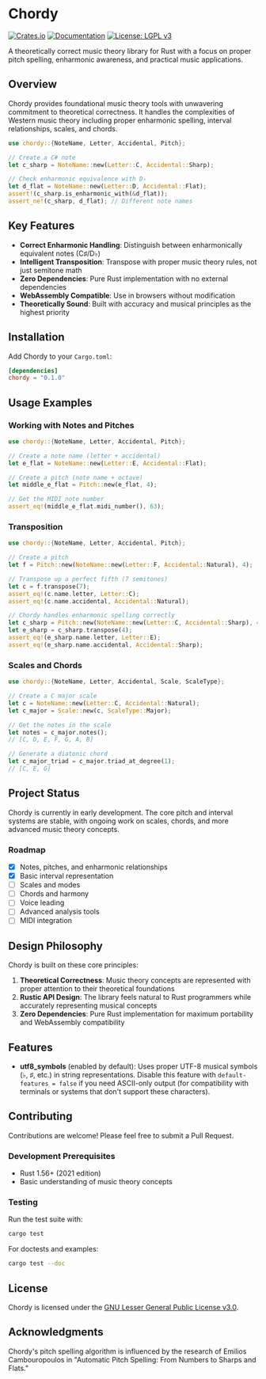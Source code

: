 # Chordy

[![Crates.io](https://img.shields.io/crates/v/chordy.svg)](https://crates.io/crates/chordy)
[![Documentation](https://docs.rs/chordy/badge.svg)](https://docs.rs/chordy)
[![License: LGPL v3](https://img.shields.io/badge/License-LGPL%20v3-blue.svg)](https://www.gnu.org/licenses/lgpl-3.0)

A theoretically correct music theory library for Rust with a focus on proper pitch spelling,
enharmonic awareness, and practical music applications.

## Overview

Chordy provides foundational music theory tools with unwavering commitment to theoretical 
correctness. It handles the complexities of Western music theory including proper enharmonic 
spelling, interval relationships, scales, and chords.

```rust
use chordy::{NoteName, Letter, Accidental, Pitch};

// Create a C# note
let c_sharp = NoteName::new(Letter::C, Accidental::Sharp);

// Check enharmonic equivalence with D♭
let d_flat = NoteName::new(Letter::D, Accidental::Flat);
assert!(c_sharp.is_enharmonic_with(&d_flat));
assert_ne!(c_sharp, d_flat); // Different note names
```

## Key Features

- **Correct Enharmonic Handling**: Distinguish between enharmonically equivalent notes (C♯/D♭)
- **Intelligent Transposition**: Transpose with proper music theory rules, not just semitone math
- **Zero Dependencies**: Pure Rust implementation with no external dependencies
- **WebAssembly Compatible**: Use in browsers without modification
- **Theoretically Sound**: Built with accuracy and musical principles as the highest priority

## Installation

Add Chordy to your `Cargo.toml`:

```toml
[dependencies]
chordy = "0.1.0"
```

## Usage Examples

### Working with Notes and Pitches

```rust
use chordy::{NoteName, Letter, Accidental, Pitch};

// Create a note name (letter + accidental)
let e_flat = NoteName::new(Letter::E, Accidental::Flat);

// Create a pitch (note name + octave)
let middle_e_flat = Pitch::new(e_flat, 4);

// Get the MIDI note number
assert_eq!(middle_e_flat.midi_number(), 63);
```

### Transposition

```rust
use chordy::{NoteName, Letter, Accidental, Pitch};

// Create a pitch
let f = Pitch::new(NoteName::new(Letter::F, Accidental::Natural), 4);

// Transpose up a perfect fifth (7 semitones)
let c = f.transpose(7);
assert_eq!(c.name.letter, Letter::C);
assert_eq!(c.name.accidental, Accidental::Natural);

// Chordy handles enharmonic spelling correctly
let c_sharp = Pitch::new(NoteName::new(Letter::C, Accidental::Sharp), 4);
let e_sharp = c_sharp.transpose(4);
assert_eq!(e_sharp.name.letter, Letter::E);
assert_eq!(e_sharp.name.accidental, Accidental::Sharp);
```

### Scales and Chords

```rust
use chordy::{NoteName, Letter, Accidental, Scale, ScaleType};

// Create a C major scale
let c = NoteName::new(Letter::C, Accidental::Natural);
let c_major = Scale::new(c, ScaleType::Major);

// Get the notes in the scale
let notes = c_major.notes();
// [C, D, E, F, G, A, B]

// Generate a diatonic chord
let c_major_triad = c_major.triad_at_degree(1);
// [C, E, G]
```

## Project Status

Chordy is currently in early development. The core pitch and interval systems are stable, with
ongoing work on scales, chords, and more advanced music theory concepts.

### Roadmap

- [x] Notes, pitches, and enharmonic relationships
- [x] Basic interval representation 
- [ ] Scales and modes
- [ ] Chords and harmony
- [ ] Voice leading
- [ ] Advanced analysis tools
- [ ] MIDI integration

## Design Philosophy

Chordy is built on these core principles:

1. **Theoretical Correctness**: Music theory concepts are represented with proper attention to their
   theoretical foundations
2. **Rustic API Design**: The library feels natural to Rust programmers while accurately
   representing musical concepts
3. **Zero Dependencies**: Pure Rust implementation for maximum portability and WebAssembly
   compatibility

## Features

- **utf8_symbols** (enabled by default): Uses proper UTF-8 musical symbols (♭, ♯, etc.) 
  in string representations. Disable this feature with `default-features = false` if you
  need ASCII-only output (for compatibility with terminals or systems that don't support
  these characters).

## Contributing

Contributions are welcome! Please feel free to submit a Pull Request.

### Development Prerequisites

- Rust 1.56+ (2021 edition)
- Basic understanding of music theory concepts

### Testing

Run the test suite with:

```bash
cargo test
```

For doctests and examples:

```bash
cargo test --doc
```

## License

Chordy is licensed under the [GNU Lesser General Public License v3.0](LICENSE).

## Acknowledgments

Chordy's pitch spelling algorithm is influenced by the research of Emilios Cambouropoulos in
"Automatic Pitch Spelling: From Numbers to Sharps and Flats."
